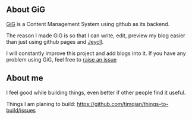 ## About GiG

[GiG](https://github.com/timqian/GiG/) is a Content Management System using github as its backend. 

The reason I made GiG is so that I can write, edit, preview my blog easier than just using github pages and [Jeycll](http://jekyllrb.com/). 

I will constantly improve this project and add blogs into it. 
If you have any problem using GiG, feel free to [raise an issue](https://github.com/timqian/GiG/issues)

## About me
I feel good while building things, even better if other people find it useful.

Things I am planing to build: https://github.com/timqian/things-to-build/issues
